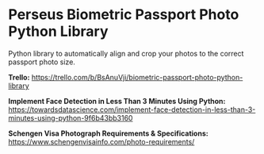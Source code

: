 # Perseus Biometric Passport Photo Python Library

Python library to automatically align and crop your photos to the correct passport photo size.

**Trello:** https://trello.com/b/BsAnuVji/biometric-passport-photo-python-library

**Implement Face Detection in Less Than 3 Minutes Using Python:** https://towardsdatascience.com/implement-face-detection-in-less-than-3-minutes-using-python-9f6b43bb3160

**Schengen Visa Photograph Requirements & Specifications:** https://www.schengenvisainfo.com/photo-requirements/

